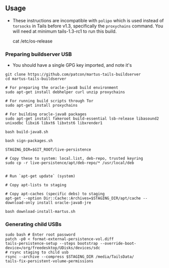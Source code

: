 ## Usage

* These instructions are incompatible with `polipo` which is used instead of `torsocks` in Tails before v1.3, specifically the `proxychains` command. You will need at minimum tails-1.3-rc1 to run this build.

    cat /etc/os-release

### Preparing buildserver USB

* You should have a single GPG key imported, and note it's <fingerprint>

```
git clone https://github.com/patcon/martus-tails-buildserver
cd martus-tails-buildserver

# For preparing the oracle-java8 build environment
sudo apt-get install debhelper curl unzip proxychains

# For running build scripts through Tor
sudo apt-get install proxychains

# For building oracle-java8 packages
sudo apt-get install fakeroot build-essential lsb-release libasound2 unixodbc libxi6 libxt6 libxtst6 libxrender1

bash build-java8.sh

bash sign-packages.sh

STAGING_DIR=$GIT_ROOT/live-persistence

# Copy these to system: local.list, deb-repo, trusted keyring
sudo cp -r live-persistence/apt/deb-repo/* /usr/local/deb


# Run `apt-get update` (system)

# Copy apt-lists to staging

# Copy apt-caches (specific debs) to staging
apt-get --option Dir::Cache::Archives=$STAGING_DIR/apt/cache --download-only install oracle-java8-jre

bash download-install-martus.sh
```

### Generating child USBs

```
sudo bash # Enter root password
patch -p0 < format-external-persistence-vol.diff
tails-persistence-setup --steps bootstrap --override-boot-device=/org/freedesktop/UDisks/devices/sdc
# rsync staging to child usb
rsync --archive --compress $STAGING_DIR /media/TailsData/
tails-fix-persistent-volume-permissions
```
